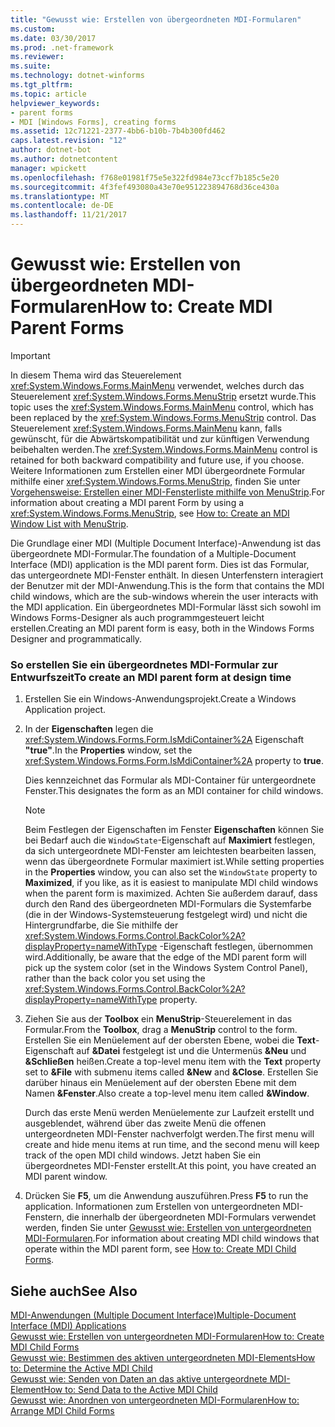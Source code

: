 ```yaml
---
title: "Gewusst wie: Erstellen von übergeordneten MDI-Formularen"
ms.custom: 
ms.date: 03/30/2017
ms.prod: .net-framework
ms.reviewer: 
ms.suite: 
ms.technology: dotnet-winforms
ms.tgt_pltfrm: 
ms.topic: article
helpviewer_keywords:
- parent forms
- MDI [Windows Forms], creating forms
ms.assetid: 12c71221-2377-4bb6-b10b-7b4b300fd462
caps.latest.revision: "12"
author: dotnet-bot
ms.author: dotnetcontent
manager: wpickett
ms.openlocfilehash: f768e01981f75e5e322fd984e73ccf7b185c5e20
ms.sourcegitcommit: 4f3fef493080a43e70e951223894768d36ce430a
ms.translationtype: MT
ms.contentlocale: de-DE
ms.lasthandoff: 11/21/2017
---
```

# <a name="how-to-create-mdi-parent-forms"></a><span data-ttu-id="968c6-102">Gewusst wie: Erstellen von übergeordneten MDI-Formularen</span><span class="sxs-lookup"><span data-stu-id="968c6-102">How to: Create MDI Parent Forms</span></span>
> [!IMPORTANT]
>  <span data-ttu-id="968c6-103">In diesem Thema wird das Steuerelement <xref:System.Windows.Forms.MainMenu> verwendet, welches durch das Steuerelement <xref:System.Windows.Forms.MenuStrip> ersetzt wurde.</span><span class="sxs-lookup"><span data-stu-id="968c6-103">This topic uses the <xref:System.Windows.Forms.MainMenu> control, which has been replaced by the <xref:System.Windows.Forms.MenuStrip> control.</span></span> <span data-ttu-id="968c6-104">Das Steuerelement <xref:System.Windows.Forms.MainMenu> kann, falls gewünscht, für die Abwärtskompatibilität und zur künftigen Verwendung beibehalten werden.</span><span class="sxs-lookup"><span data-stu-id="968c6-104">The <xref:System.Windows.Forms.MainMenu> control is retained for both backward compatibility and future use, if you choose.</span></span>  <span data-ttu-id="968c6-105">Weitere Informationen zum Erstellen einer MDI übergeordnete Formular mithilfe einer <xref:System.Windows.Forms.MenuStrip>, finden Sie unter [Vorgehensweise: Erstellen einer MDI-Fensterliste mithilfe von MenuStrip](../../../../docs/framework/winforms/controls/how-to-create-an-mdi-window-list-with-menustrip-windows-forms.md).</span><span class="sxs-lookup"><span data-stu-id="968c6-105">For information about creating a MDI parent Form by using a <xref:System.Windows.Forms.MenuStrip>, see [How to: Create an MDI Window List with MenuStrip](../../../../docs/framework/winforms/controls/how-to-create-an-mdi-window-list-with-menustrip-windows-forms.md).</span></span>  
  
 <span data-ttu-id="968c6-106">Die Grundlage einer MDI (Multiple Document Interface)-Anwendung ist das übergeordnete MDI-Formular.</span><span class="sxs-lookup"><span data-stu-id="968c6-106">The foundation of a Multiple-Document Interface (MDI) application is the MDI parent form.</span></span> <span data-ttu-id="968c6-107">Dies ist das Formular, das untergeordnete MDI-Fenster enthält. In diesen Unterfenstern interagiert der Benutzer mit der MDI-Anwendung.</span><span class="sxs-lookup"><span data-stu-id="968c6-107">This is the form that contains the MDI child windows, which are the sub-windows wherein the user interacts with the MDI application.</span></span> <span data-ttu-id="968c6-108">Ein übergeordnetes MDI-Formular lässt sich sowohl im Windows Forms-Designer als auch programmgesteuert leicht erstellen.</span><span class="sxs-lookup"><span data-stu-id="968c6-108">Creating an MDI parent form is easy, both in the Windows Forms Designer and programmatically.</span></span>  
  
### <a name="to-create-an-mdi-parent-form-at-design-time"></a><span data-ttu-id="968c6-109">So erstellen Sie ein übergeordnetes MDI-Formular zur Entwurfszeit</span><span class="sxs-lookup"><span data-stu-id="968c6-109">To create an MDI parent form at design time</span></span>  
  
1.  <span data-ttu-id="968c6-110">Erstellen Sie ein Windows-Anwendungsprojekt.</span><span class="sxs-lookup"><span data-stu-id="968c6-110">Create a Windows Application project.</span></span>  
  
2.  <span data-ttu-id="968c6-111">In der **Eigenschaften** legen die <xref:System.Windows.Forms.Form.IsMdiContainer%2A> Eigenschaft **"true"**.</span><span class="sxs-lookup"><span data-stu-id="968c6-111">In the **Properties** window, set the <xref:System.Windows.Forms.Form.IsMdiContainer%2A> property to **true**.</span></span>  
  
     <span data-ttu-id="968c6-112">Dies kennzeichnet das Formular als MDI-Container für untergeordnete Fenster.</span><span class="sxs-lookup"><span data-stu-id="968c6-112">This designates the form as an MDI container for child windows.</span></span>  
  
    > [!NOTE]
    >  <span data-ttu-id="968c6-113">Beim Festlegen der Eigenschaften im Fenster **Eigenschaften** können Sie bei Bedarf auch die `WindowState`-Eigenschaft auf **Maximiert** festlegen, da sich untergeordnete MDI-Fenster am leichtesten bearbeiten lassen, wenn das übergeordnete Formular maximiert ist.</span><span class="sxs-lookup"><span data-stu-id="968c6-113">While setting properties in the **Properties** window, you can also set the `WindowState` property to **Maximized**, if you like, as it is easiest to manipulate MDI child windows when the parent form is maximized.</span></span> <span data-ttu-id="968c6-114">Achten Sie außerdem darauf, dass durch den Rand des übergeordneten MDI-Formulars die Systemfarbe (die in der Windows-Systemsteuerung festgelegt wird) und nicht die Hintergrundfarbe, die Sie mithilfe der <xref:System.Windows.Forms.Control.BackColor%2A?displayProperty=nameWithType> -Eigenschaft festlegen, übernommen wird.</span><span class="sxs-lookup"><span data-stu-id="968c6-114">Additionally, be aware that the edge of the MDI parent form will pick up the system color (set in the Windows System Control Panel), rather than the back color you set using the <xref:System.Windows.Forms.Control.BackColor%2A?displayProperty=nameWithType> property.</span></span>  
  
3.  <span data-ttu-id="968c6-115">Ziehen Sie aus der **Toolbox** ein **MenuStrip**-Steuerelement in das Formular.</span><span class="sxs-lookup"><span data-stu-id="968c6-115">From the **Toolbox**, drag a **MenuStrip** control to the form.</span></span> <span data-ttu-id="968c6-116">Erstellen Sie ein Menüelement auf der obersten Ebene, wobei die **Text**-Eigenschaft auf **&Datei** festgelegt ist und die Untermenüs **&Neu** und **&Schließen** heißen.</span><span class="sxs-lookup"><span data-stu-id="968c6-116">Create a top-level menu item with the **Text** property set to **&File** with submenu items called **&New** and **&Close**.</span></span> <span data-ttu-id="968c6-117">Erstellen Sie darüber hinaus ein Menüelement auf der obersten Ebene mit dem Namen **&Fenster**.</span><span class="sxs-lookup"><span data-stu-id="968c6-117">Also create a top-level menu item called **&Window**.</span></span>  
  
     <span data-ttu-id="968c6-118">Durch das erste Menü werden Menüelemente zur Laufzeit erstellt und ausgeblendet, während über das zweite Menü die offenen untergeordneten MDI-Fenster nachverfolgt werden.</span><span class="sxs-lookup"><span data-stu-id="968c6-118">The first menu will create and hide menu items at run time, and the second menu will keep track of the open MDI child windows.</span></span> <span data-ttu-id="968c6-119">Jetzt haben Sie ein übergeordnetes MDI-Fenster erstellt.</span><span class="sxs-lookup"><span data-stu-id="968c6-119">At this point, you have created an MDI parent window.</span></span>  
  
4.  <span data-ttu-id="968c6-120">Drücken Sie **F5**, um die Anwendung auszuführen.</span><span class="sxs-lookup"><span data-stu-id="968c6-120">Press **F5** to run the application.</span></span> <span data-ttu-id="968c6-121">Informationen zum Erstellen von untergeordneten MDI-Fenstern, die innerhalb der übergeordneten MDI-Formulars verwendet werden, finden Sie unter [Gewusst wie: Erstellen von untergeordneten MDI-Formularen](../../../../docs/framework/winforms/advanced/how-to-create-mdi-child-forms.md).</span><span class="sxs-lookup"><span data-stu-id="968c6-121">For information about creating MDI child windows that operate within the MDI parent form, see [How to: Create MDI Child Forms](../../../../docs/framework/winforms/advanced/how-to-create-mdi-child-forms.md).</span></span>  
  
## <a name="see-also"></a><span data-ttu-id="968c6-122">Siehe auch</span><span class="sxs-lookup"><span data-stu-id="968c6-122">See Also</span></span>  
 [<span data-ttu-id="968c6-123">MDI-Anwendungen (Multiple Document Interface)</span><span class="sxs-lookup"><span data-stu-id="968c6-123">Multiple-Document Interface (MDI) Applications</span></span>](../../../../docs/framework/winforms/advanced/multiple-document-interface-mdi-applications.md)  
 [<span data-ttu-id="968c6-124">Gewusst wie: Erstellen von untergeordneten MDI-Formularen</span><span class="sxs-lookup"><span data-stu-id="968c6-124">How to: Create MDI Child Forms</span></span>](../../../../docs/framework/winforms/advanced/how-to-create-mdi-child-forms.md)  
 [<span data-ttu-id="968c6-125">Gewusst wie: Bestimmen des aktiven untergeordneten MDI-Elements</span><span class="sxs-lookup"><span data-stu-id="968c6-125">How to: Determine the Active MDI Child</span></span>](../../../../docs/framework/winforms/advanced/how-to-determine-the-active-mdi-child.md)  
 [<span data-ttu-id="968c6-126">Gewusst wie: Senden von Daten an das aktive untergeordnete MDI-Element</span><span class="sxs-lookup"><span data-stu-id="968c6-126">How to: Send Data to the Active MDI Child</span></span>](../../../../docs/framework/winforms/advanced/how-to-send-data-to-the-active-mdi-child.md)  
 [<span data-ttu-id="968c6-127">Gewusst wie: Anordnen von untergeordneten MDI-Formularen</span><span class="sxs-lookup"><span data-stu-id="968c6-127">How to: Arrange MDI Child Forms</span></span>](../../../../docs/framework/winforms/advanced/how-to-arrange-mdi-child-forms.md)
